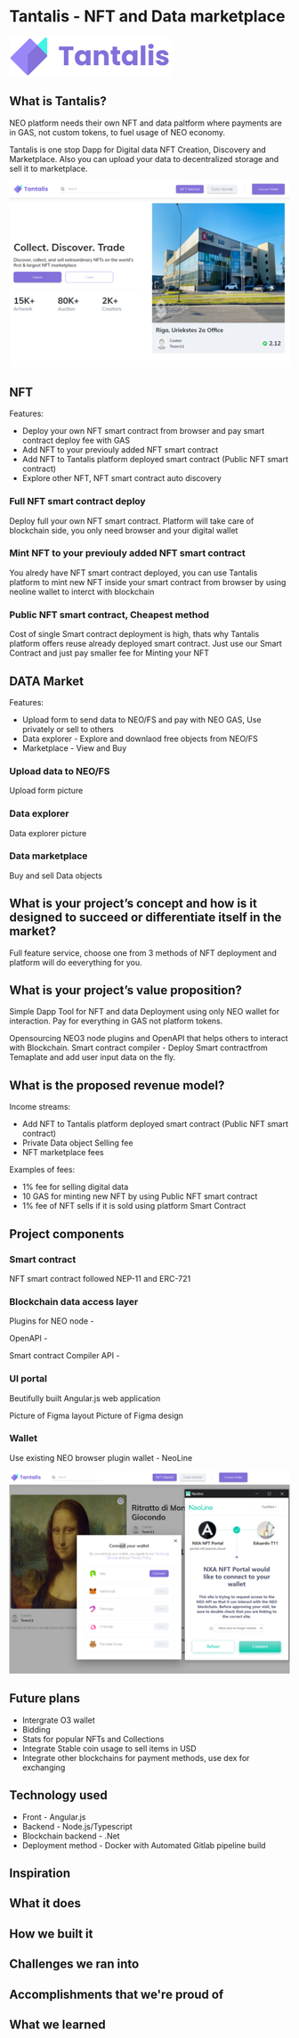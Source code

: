 


# Tantalis - NFT and Data marketplace

![Alt text](https://github.com/Team11-Latvia/tantalis-neo3-nft-and-data-dapp/blob/master/media/logo.svg)

## What is Tantalis?

NEO platform needs their own NFT and data paltform where payments are in GAS, not custom tokens, to fuel usage of NEO economy.

Tantalis is one stop Dapp for Digital data NFT Creation, Discovery and Marketplace.
Also you can upload your data to decentralized storage and sell it to marketplace.

![Alt text](https://github.com/Team11-Latvia/tantalis-neo3-nft-and-data-dapp/blob/master/media/screen-1.png)


## NFT 

Features:
- Deploy your own NFT smart contract from browser and pay smart contract deploy fee with GAS
- Add NFT to your previouly added NFT smart contract 
- Add NFT to Tantalis platform deployed smart contract (Public NFT smart contract)
- Explore other NFT, NFT smart contract auto discovery 


### Full NFT smart contract deploy

Deploy full your own NFT smart contract. Platform will take care of blockchain side, you only need browser and your digital wallet


### Mint NFT to your previouly added NFT smart contract 

You alredy have NFT smart contract deployed, you can use Tantalis platform to mint new NFT inside your smart contract from browser by using neoline wallet to interct with blockchain


### Public NFT smart contract, Cheapest method

Cost of single Smart contract deployment is high, thats why Tantalis platform offers reuse already deployed smart contract.
Just use our Smart Contract and just pay smaller fee for Minting your NFT


## DATA Market

Features:
- Upload form to send data to NEO/FS and pay with NEO GAS, Use privately or sell to others
- Data explorer - Explore and downlaod free objects from NEO/FS
- Marketplace - View and Buy 

### Upload data to NEO/FS

Upload form picture

### Data explorer

Data explorer picture

### Data marketplace

Buy and sell Data objects


## What is your project’s concept and how is it designed to succeed or differentiate itself in the market?

Full feature service, choose one from 3 methods of NFT deployment and platform will do eeverything for you.


## What is your project’s value proposition?

Simple Dapp Tool for NFT and data Deployment using only NEO wallet for interaction. 
Pay for everything in GAS not platform tokens.

Opensourcing NEO3 node plugins and OpenAPI that helps others to interact with Blockchain.
Smart contract compiler - Deploy Smart contractfrom Temaplate and add user input data on the fly.


## What is the proposed revenue model?

Income streams:
- Add NFT to Tantalis platform deployed smart contract (Public NFT smart contract)
- Private Data object Selling fee
- NFT marketplace fees

Examples of fees:
- 1% fee for selling digital data 
- 10 GAS for minting new NFT by using Public NFT smart contract
- 1% fee of NFT sells if it is sold using platform Smart Contract


## Project components


### Smart contract

NFT smart contract followed NEP-11 and ERC-721

### Blockchain data access layer

Plugins for NEO node - 

OpenAPI - 

Smart contract Compiler API - 

### UI portal

Beutifully built Angular.js web application 

Picture of Figma layout
Picture of Figma design

### Wallet

Use existing NEO browser plugin wallet - NeoLine

![Alt text](https://github.com/Team11-Latvia/tantalis-neo3-nft-and-data-dapp/blob/master/media/screen-3.png)

## Future plans

- Intergrate O3 wallet
- Bidding 
- Stats for popular NFTs and Collections
- Integrate Stable coin usage to sell items in USD
- Integrate other blockchains for payment methods, use dex for exchanging


## Technology used

- Front - Angular.js
- Backend - Node.js/Typescript
- Blockchain backend - .Net
- Deployment method - Docker with Automated Gitlab pipeline build


## Inspiration

## What it does

## How we built it

## Challenges we ran into

## Accomplishments that we're proud of

## What we learned
